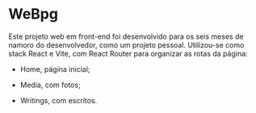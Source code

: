 # WeBpg

Este projeto web em front-end foi desenvolvido para os seis meses de namoro do desenvolvedor, como um projeto pessoal. Utilizou-se como stack React e Vite, com React Router para organizar as rotas da página:

- Home, página inicial;

- Media, com fotos;

- Writings, com escritos.
